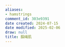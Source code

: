 ```yaml
---
aliases:
- hamstrings
comment_id: 303e9391
date created: 2024-07-15
date modified: 2025-02-06
draw: null
title: 腘绳肌
---
```

